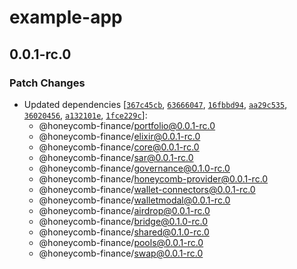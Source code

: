 # example-app

## 0.0.1-rc.0

### Patch Changes

- Updated dependencies [[`367c45cb`](https://github.com/Honeycomb-finance/components/commit/367c45cb3e978d5f6d135bd824febf38af17284f), [`63666047`](https://github.com/Honeycomb-finance/components/commit/63666047a40b3f51fb05dc46e2f823657ee7b382), [`16fbbd94`](https://github.com/Honeycomb-finance/components/commit/16fbbd9400ae33fda952054f2dd4ce9c78f2a43e), [`aa29c535`](https://github.com/Honeycomb-finance/components/commit/aa29c53596c92853ec70f0d74d7b4c059edd0fbb), [`36020456`](https://github.com/Honeycomb-finance/components/commit/360204560cfa6704823cfea8bd85c606eb07279d), [`a132101e`](https://github.com/Honeycomb-finance/components/commit/a132101e451a729a9cdad4dd96b2cd2016f35242), [`1fce229c`](https://github.com/Honeycomb-finance/components/commit/1fce229c0b79f780d1c75a452e191f2543db930f)]:
  - @honeycomb-finance/portfolio@0.0.1-rc.0
  - @honeycomb-finance/elixir@0.0.1-rc.0
  - @honeycomb-finance/core@0.0.1-rc.0
  - @honeycomb-finance/sar@0.0.1-rc.0
  - @honeycomb-finance/governance@0.1.0-rc.0
  - @honeycomb-finance/honeycomb-provider@0.0.1-rc.0
  - @honeycomb-finance/wallet-connectors@0.0.1-rc.0
  - @honeycomb-finance/walletmodal@0.0.1-rc.0
  - @honeycomb-finance/airdrop@0.0.1-rc.0
  - @honeycomb-finance/bridge@0.1.0-rc.0
  - @honeycomb-finance/shared@0.1.0-rc.0
  - @honeycomb-finance/pools@0.0.1-rc.0
  - @honeycomb-finance/swap@0.0.1-rc.0
